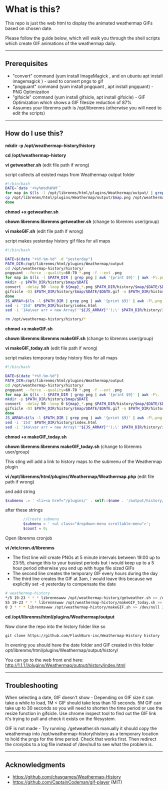 # What is this?

This repo is just the web html to display the animated weathermap GIFs based on chosen date.

Please follow the guide below, which will walk you through the shell scripts which create GIF animations of the weathermap daily.


---

## Prerequisites
- "convert" command (yum install ImageMagick , and on ubuntu apt install imagemagick ) - used to convert pngs to gif
- "pngquant" command (yum install pngquant , apt install pngquant) - PNG Optimization
- "gifsicle" command (yum install gifsicle, apt install gifsicle) - GIF Optimization which shows a GIF filesize reduction of 87%
- Assumes your librenms path is /opt/librenms (otherwise you will need to edit the scripts)

---

##  How do I use this?

**mkdir -p /opt/weathermap-history/history**

**cd /opt/weathermap-history**

**vi getweather.sh** (edit file path if wrong)

script collects all existed maps from Weathermap output folder
```bash
#!/bin/bash
DATE=`date '+%y%m%d%H%M'`
for map in $(ls -l /opt/librenms/html/plugins/Weathermap/output/ | grep png | awk '{print $9}' | awk -F\. '{print $1}');do
cp /opt/librenms/html/plugins/Weathermap/output/$map.png /opt/weathermap-history/history/${map}_$DATE.png
done
```
**chmod +x getweather.sh**

**chown librenms:librenms getweather.sh** (change to librenms user/group)



**vi makeGIF.sh** (edit file path if wrong)

script makes yesterday history gif files for all maps 
```bash
#!/bin/bash

DATE=$(date "+%Y-%m-%d" -d "yesterday")
PATH_DIR=/opt/librenms/html/plugins/Weathermap/output
cd /opt/weathermap-history/history/
pngquant --force --quality=60-70 *.png -f --ext .png
for map in $(ls -l $PATH_DIR | grep png | awk '{print $9}' | awk -F\.png '{print $1}');do
mkdir -p $PATH_DIR/history/$map/$DATE
convert  -delay 50 -loop 0 ${map}_*.png $PATH_DIR/history/$map/$DATE/$DATE.gif
gifsicle -O3 $PATH_DIR/history/$map/$DATE/$DATE.gif -o $PATH_DIR/history/$map/$DATE/$DATE.gif
done
JS_ARRAY=$(ls -l $PATH_DIR | grep png | awk '{print $9}' | awk -F\.png '{print "!"$1"!,"}' | xargs | sed 's/!/\x27/g' | sed 's/,$//g')
sed -i '15d' $PATH_DIR/history/index.html
sed -i '14a\var arr = new Array('"${JS_ARRAY}"');\' $PATH_DIR/history/index.html

rm /opt/weathermap-history/history/*
```
**chmod +x makeGIF.sh**

**chown librenms:librenms makeGIF.sh** (change to librenms user/group)



**vi makeGIF_today.sh** (edit file path if wrong)

script makes temporary today history files for all maps 
```bash
#!/bin/bash

DATE=$(date "+%Y-%m-%d")
PATH_DIR=/opt/librenms/html/plugins/Weathermap/output
cd /opt/weathermap-history/history/
pngquant --force --quality=60-70 *.png -f --ext .png
for map in $(ls -l $PATH_DIR | grep png | awk '{print $9}' | awk -F\. '{print $1}');do
mkdir -p $PATH_DIR/history/$map/$DATE
convert  -delay 50 -loop 0 ${map}_*.png $PATH_DIR/history/$map/$DATE/$DATE.gif
gifsicle -O3 $PATH_DIR/history/$map/$DATE/$DATE.gif -o $PATH_DIR/history/$map/$DATE/$DATE.gif
done
JS_ARRAY=$(ls -l $PATH_DIR | grep png | awk '{print $9}' | awk -F\.png '{print "!"$1"!,"}' | xargs | sed 's/!/\x27/g' | sed 's/,$//g')
sed -i '15d' $PATH_DIR/history/index.html
sed -i '14a\var arr = new Array('"${JS_ARRAY}"');\' $PATH_DIR/history/index.html
```
**chmod +x makeGIF_today.sh**

**chown librenms:librenms makeGIF_today.sh** (change to librenms user/group)



This sting will add a link to history maps to the submenu of the Weathermap plugin

**vi /opt/librenms/html/plugins/Weathermap/Weathermap.php** (edit file path if wrong)

and add string 
```php
$submenu .= ' <li><a href="/plugins/' . self::$name . '/output/history/index.html' . '"><i class="fa fa-folder fa-fw fa-lg" aria-hidden="true"></i> '. History . '</a></li>';
```
after these strings
```php
        //Create submenu
        $submenu = ' <ul class="dropdown-menu scrollable-menu">';
        $count = 0;
```


Open librenms cronjob

**vi /etc/cron.d/librenms**

- The first line will create PNGs at 5 minute intervals between 19:00 up to 23:55, change this to your busiest periods but i would keep up to a 5 hour period otherwise you end up with huge file sized GIFs
- The second line creates the temporary GIF every hours during the day
- The third line creates the GIF at 3am, I would leave this because we explicitly set -d yesterday to compensate the date

```bash
# weathermap-history
*/5 19-23 * * * librenmswww /opt/weathermap-history/getweather.sh >> /dev/null 2>&1
55 19-23 * * * librenmswww /opt/weathermap-history/makeGIF_today.sh >> /dev/null 2>&1
0 3 * * * librenmswww /opt/weathermap-history/makeGIF.sh >> /dev/null 2>&1
```

**cd /opt/librenms/html/plugins/Weathermap/output**


Now clone the repo into the history folder like so
```
git clone https://github.com/FlashBurn-inc/Weathermap-History history
```

In evening you should have the date folder and GIF created in this folder opt/librenms/html/plugins/Weathermap/output/history/

You can go to the web front end here:
http://1.1.1.1/plugins/Weathermap/output/history/index.html

---

##  Troubleshooting

When selecting a date, GIF doesn't show -
Depending on GIF size it can take a while to load, 1M < GIF should take less than 10 seconds. 5M GIF can take up to 30 seconds so you will need to shorten the time period or use the resize function in gifsicle. Use chrome inspect tool to find out the GIF link it's trying to pull and check it exists on the filesystem.

GIF is not made -
Try running ./getweather.sh manually it should copy the weathermap into /opt/weathermap-history/history as a temporary location to hold the pngs for the time period. Check that works first. Then redirect the cronjobs to a log file instead of /dev/null to see what the problem is.


---

##  Acknowledgments
- https://github.com/chasgames/Weathermap-History
- https://github.com/CaptainCodeman/gif-player (MIT)

